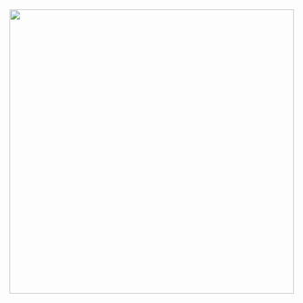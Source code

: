 <img align="center" src="https://user-images.githubusercontent.com/61218420/110827162-8ee32480-8274-11eb-8600-aab9d13ae720.gif" width="500">

